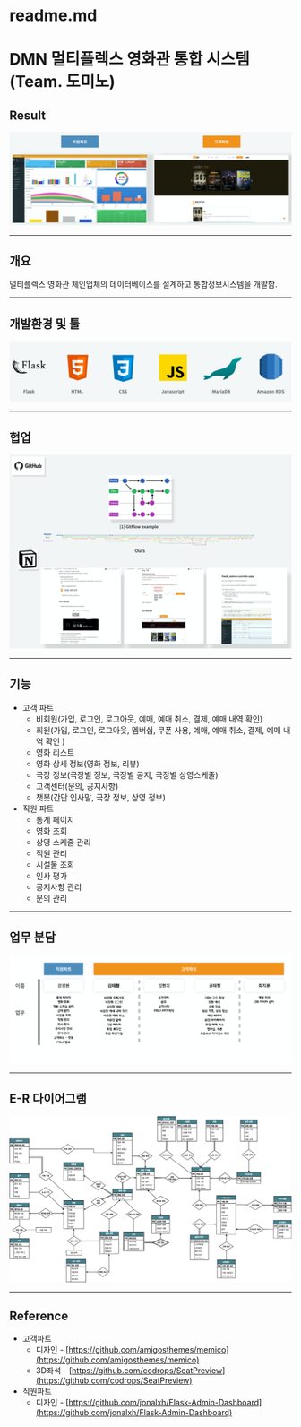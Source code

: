 # readme.md

# DMN 멀티플렉스 영화관 통합 시스템(Team. 도미노)

## Result

![Untitled](readmeScreenshot/Untitled.png)

---

## 개요

멀티플렉스 영화관 체인업체의 데이터베이스를 설계하고 통합정보시스템을 개발함.

 

---

## 개발환경 및 툴

![Untitled](readmeScreenshot/Untitled%201.png)

---

## 협업

![Untitled](readmeScreenshot/Untitled%202.png)

---

## 기능

- 고객 파트
    - 비회원(가입, 로그인, 로그아웃, 예매, 예매 취소, 결제, 예매 내역 확인)
    - 회원(가입, 로그인, 로그아웃, 멤버십, 쿠폰 사용, 예매, 예매 취소, 결제, 예매 내역 확인 )
    - 영화 리스트
    - 영화 상세 정보(영화 정보, 리뷰)
    - 극장 정보(극장별 정보, 극장별 공지, 극장별 상영스케줄)
    - 고객센터(문의, 공지사항)
    - 챗봇(간단 인사말, 극장 정보, 상영 정보)
- 직원 파트
    - 통계 페이지
    - 영화 조회
    - 상영 스케줄 관리
    - 직원 관리
    - 시설물 조회
    - 인사 평가
    - 공지사항 관리
    - 문의 관리
    

---

## **업무 분담**

![Untitled](readmeScreenshot/Untitled%203.png)

---

## E-R 다이어그램

![ERD.png](readmeScreenshot/ERD.png)

---

## Reference

- 고객파트
    - 디자인 - [https://github.com/amigosthemes/memico](https://github.com/amigosthemes/memico)
    - 3D좌석 - [https://github.com/codrops/SeatPreview](https://github.com/codrops/SeatPreview)
- 직원파트
    - 디자인 - [https://github.com/jonalxh/Flask-Admin-Dashboard](https://github.com/jonalxh/Flask-Admin-Dashboard)
